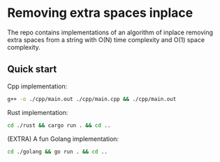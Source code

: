 # Removing extra spaces inplace

The repo contains implementations of an algorithm of inplace removing extra spaces from a string with O(N) time complexity and O(1) space complexity.

## Quick start

Cpp implementation:

```bash
g++ -o ./cpp/main.out ./cpp/main.cpp && ./cpp/main.out
```

Rust implementation:

```bash
cd ./rust && cargo run . && cd ..
```

(EXTRA) A fun Golang implementation:

```bash
cd ./golang && go run . && cd ..
```
